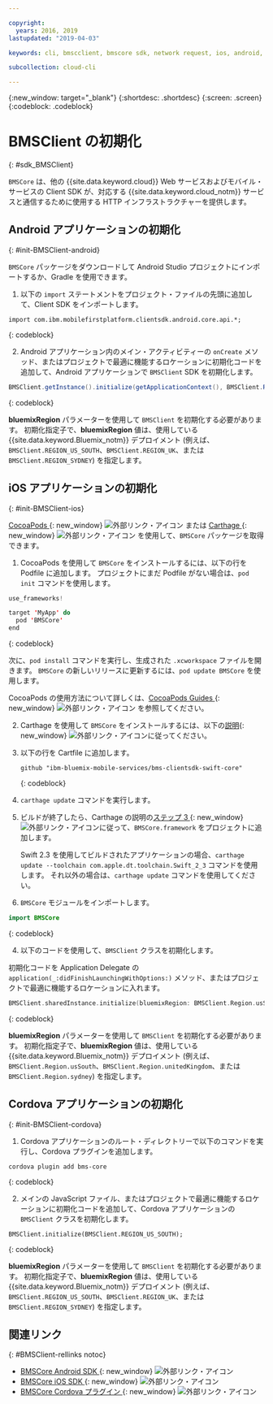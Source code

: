 ```yaml
---

copyright:
  years: 2016, 2019
lastupdated: "2019-04-03"

keywords: cli, bmscclient, bmscore sdk, network request, ios, android, studio, cordova, client sdk, sdk, 

subcollection: cloud-cli

---
```


{:new_window: target="_blank"}
{:shortdesc: .shortdesc}
{:screen: .screen}
{:codeblock: .codeblock}

# BMSClient の初期化
{: #sdk_BMSClient}

`BMSCore` は、他の {{site.data.keyword.cloud}} Web サービスおよびモバイル・サービスの Client SDK が、対応する {{site.data.keyword.cloud_notm}} サービスと通信するために使用する HTTP インフラストラクチャーを提供します。

## Android アプリケーションの初期化
{: #init-BMSClient-android}

`BMSCore` パッケージをダウンロードして Android Studio プロジェクトにインポートするか、Gradle を使用できます。

1. 以下の `import` ステートメントをプロジェクト・ファイルの先頭に追加して、Client SDK をインポートします。

  ```
  import com.ibm.mobilefirstplatform.clientsdk.android.core.api.*;
  ```
  {: codeblock}

2. Android アプリケーション内のメイン・アクティビティーの `onCreate` メソッド、またはプロジェクトで最適に機能するロケーションに初期化コードを追加して、Android アプリケーションで `BMSClient` SDK を初期化します。

  ```java
  BMSClient.getInstance().initialize(getApplicationContext(), BMSClient.REGION_US_SOUTH); // Make sure that you point to your region
  ```
  {: codeblock}

  **bluemixRegion** パラメーターを使用して `BMSClient` を初期化する必要があります。 初期化指定子で、**bluemixRegion** 値は、使用している {{site.data.keyword.Bluemix_notm}} デプロイメント (例えば、`BMSClient.REGION_US_SOUTH`、`BMSClient.REGION_UK`、または `BMSClient.REGION_SYDNEY`) を指定します。


## iOS アプリケーションの初期化
{: #init-BMSClient-ios}

[CocoaPods ](https://cocoapods.org){: new_window} ![外部リンク・アイコン](../../icons/launch-glyph.svg "外部リンク・アイコン") または [Carthage ](https://github.com/Carthage/Carthage){: new_window} ![外部リンク・アイコン](../../icons/launch-glyph.svg "外部リンク・アイコン") を使用して、`BMSCore` パッケージを取得できます。

1. CocoaPods を使用して `BMSCore` をインストールするには、以下の行を Podfile に追加します。 プロジェクトにまだ Podfile がない場合は、`pod init` コマンドを使用します。

  ```swift
  use_frameworks!

  target 'MyApp' do
    pod 'BMSCore'
  end
  ```
  {: codeblock}

  次に、`pod install` コマンドを実行し、生成された `.xcworkspace` ファイルを開きます。 `BMSCore` の新しいリリースに更新するには、`pod update BMSCore` を使用します。

  CocoaPods の使用方法について詳しくは、[CocoaPods Guides ](https://guides.cocoapods.org/using/index.html){: new_window} ![外部リンク・アイコン](../icons/launch-glyph.svg "外部リンク・アイコン") を参照してください。

2. Carthage を使用して `BMSCore` をインストールするには、以下の[説明](https://github.com/Carthage/Carthage#getting-started){: new_window} ![外部リンク・アイコン](../icons/launch-glyph.svg "外部リンク・アイコン")に従ってください。

  1. 以下の行を Cartfile に追加します。

      ```
      github "ibm-bluemix-mobile-services/bms-clientsdk-swift-core"
      ```
      {: codeblock}

  2. `carthage update` コマンドを実行します。

  3. ビルドが終了したら、Carthage の説明の[ステップ 3 ](https://github.com/Carthage/Carthage#getting-started){: new_window} ![外部リンク・アイコン](../icons/launch-glyph.svg "外部リンク・アイコン")に従って、`BMSCore.framework` をプロジェクトに追加します。

      Swift 2.3 を使用してビルドされたアプリケーションの場合、`carthage update --toolchain com.apple.dt.toolchain.Swift_2_3` コマンドを使用します。 それ以外の場合は、`carthage update` コマンドを使用してください。

3. `BMSCore` モジュールをインポートします。

  ```swift
  import BMSCore
  ```
  {: codeblock}

4. 以下のコードを使用して、`BMSClient` クラスを初期化します。

  初期化コードを Application Delegate の `application(_:didFinishLaunchingWithOptions:)` メソッド、またはプロジェクトで最適に機能するロケーションに入れます。

  ```swift
  BMSClient.sharedInstance.initialize(bluemixRegion: BMSClient.Region.usSouth) // Make sure that you point to your region
  ```
  {: codeblock}

  **bluemixRegion** パラメーターを使用して `BMSClient` を初期化する必要があります。 初期化指定子で、**bluemixRegion** 値は、使用している {{site.data.keyword.Bluemix_notm}} デプロイメント (例えば、`BMSClient.Region.usSouth`、`BMSClient.Region.unitedKingdom`、または `BMSClient.Region.sydney`) を指定します。

## Cordova アプリケーションの初期化
{: #init-BMSClient-cordova}

1. Cordova アプリケーションのルート・ディレクトリーで以下のコマンドを実行し、Cordova プラグインを追加します。

  ```
  cordova plugin add bms-core
  ```
  {: codeblock}

2. メインの JavaScript ファイル、またはプロジェクトで最適に機能するロケーションに初期化コードを追加して、Cordova アプリケーションの `BMSClient` クラスを初期化します。

  ```
  BMSClient.initialize(BMSClient.REGION_US_SOUTH);
  ```
  {: codeblock}

  **bluemixRegion** パラメーターを使用して `BMSClient` を初期化する必要があります。 初期化指定子で、**bluemixRegion** 値は、使用している {{site.data.keyword.Bluemix_notm}} デプロイメント (例えば、`BMSClient.REGION_US_SOUTH`、`BMSClient.REGION_UK`、または `BMSClient.REGION_SYDNEY`) を指定します。

## 関連リンク
{: #BMSClient-rellinks notoc}

* [BMSCore Android SDK ](https://github.com/ibm-bluemix-mobile-services/bms-clientsdk-android-core){: new_window} ![外部リンク・アイコン](../icons/launch-glyph.svg "外部リンク・アイコン")
* [BMSCore iOS SDK ](https://github.com/ibm-bluemix-mobile-services/bms-clientsdk-swift-core){: new_window} ![外部リンク・アイコン](../icons/launch-glyph.svg "外部リンク・アイコン")
* [BMSCore Cordova プラグイン ](https://github.com/ibm-bluemix-mobile-services/bms-clientsdk-cordova-plugin-core){: new_window} ![外部リンク・アイコン](../icons/launch-glyph.svg "外部リンク・アイコン")
